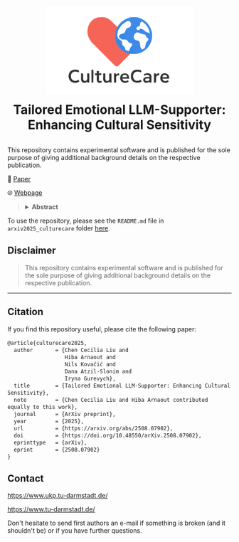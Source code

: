 <p align="center">
  <img src="culturecare_logo.png" alt="Logo" height="200">
</p>
<div align="center">
    <h1 style="margin: 0">Tailored Emotional LLM-Supporter: Enhancing Cultural Sensitivity</h1>
</div>
<br clear="left"/>

This repository contains experimental software and is published for the sole purpose of giving additional background details on the respective publication.

📄 [Paper](https://arxiv.org/abs/2508.07902)

🌐 [Webpage](https://ukplab.github.io/arxiv2025-culturecare)

><details>
><summary> <b>Abstract</b> </summary>
>Large language models (LLMs) show promise in offering emotional support and generating empathetic responses for individuals in distress, but their ability to deliver culturally sensitive support remains underexplored due to lack of resources. In this work, we introduce CultureCare, the first dataset designed for this task, spanning four cultures and including 1729 distress messages, 1523 cultural signals, and 1041 support strategies with fine-grained emotional and cultural annotations. Leveraging CultureCare, we (i) develop and test four adaptation strategies for guiding three state-of-the-art LLMs toward culturally sensitive responses; (ii) conduct comprehensive evaluations using LLM judges, in-culture human annotators, and clinical psychologists; (iii) show that adapted LLMs outperform anonymous online peer responses, and that simple cultural role-play is insufficient for cultural sensitivity; and (iv) explore the application of LLMs in clinical training, where experts highlight their potential in fostering cultural competence in future therapists.
></details></p>

To use the repository, please see the `README.md` file in `arxiv2025_culturecare` folder [here](arxiv2025_culturecare/README.md).

## Disclaimer

> This repository contains experimental software and is published for the sole purpose of giving additional background details on the respective publication. 

---
## Citation
If you find this repository useful, please cite the following paper:

```
@article{culturecare2025,
  author       = {Chen Cecilia Liu and
                  Hiba Arnaout and
                  Nils Kovačić and 
                  Dana Atzil-Slonim and
                  Iryna Gurevych},
  title        = {Tailored Emotional LLM-Supporter: Enhancing Cultural Sensitivity},
  note         = {Chen Cecilia Liu and Hiba Arnaout contributed equally to this work},
  journal      = {ArXiv preprint},
  year         = {2025},
  url          = {https://arxiv.org/abs/2508.07902}, 
  doi          = {https://doi.org/10.48550/arXiv.2508.07902},
  eprinttype   = {arXiv},
  eprint       = {2508.07902}
}
```

## Contact
https://www.ukp.tu-darmstadt.de/

https://www.tu-darmstadt.de/

Don't hesitate to send first authors an e-mail if something is broken (and it shouldn't be) or if you have further questions.
